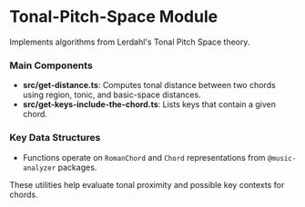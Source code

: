 # Tonal-Pitch-Space Module

Implements algorithms from Lerdahl's Tonal Pitch Space theory.

### Main Components
- **src/get-distance.ts**: Computes tonal distance between two chords using region, tonic, and basic-space distances.
- **src/get-keys-include-the-chord.ts**: Lists keys that contain a given chord.

### Key Data Structures
- Functions operate on `RomanChord` and `Chord` representations from `@music-analyzer` packages.

These utilities help evaluate tonal proximity and possible key contexts for chords.
